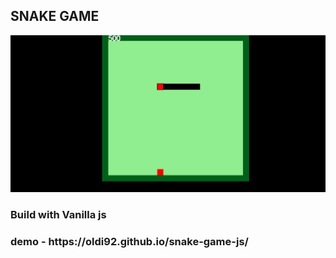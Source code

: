 <h2>SNAKE GAME</h2>

<img src='./snake.png'/>

<h3>Build with Vanilla js</h3>

<h3>demo - https://oldi92.github.io/snake-game-js/</h3>
